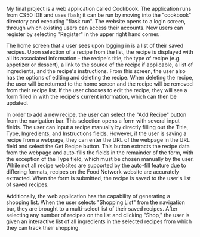 My final project is a web application called Cookbook. The application runs from CS50 IDE and uses flask; it can be run by moving
into the "cookbook" directory and executing "flask run". The website opens to a login screen, through which existing users can
access their accounts. New users can register by selecting "Register" in the upper right hand corner.

The home screen that a user sees upon logging in is a list of their saved recipes. Upon selection of a recipe from the list, the
recipe is displayed with all its associated information - the recipe's title, the type of recipe (e.g. appetizer or dessert), a link
to the source of the recipe if applicable, a list of ingredients, and the recipe's instructions. From this screen, the user also has
the options of editing and deleting the recipe. When deleting the recipe, the user will be returned to the home screen and the
recipe will be removed from their recipe list. If the user chooses to edit the recipe, they will see a form filled in with the
recipe's current information, which can then be updated.

In order to add a new recipe, the user can select the "Add Recipe" button from the navigation bar. This selection opens a form with
several input fields. The user can input a recipe manually by directly filling out the Title, Type, Ingredients, and Instructions
fields. However, if the user is saving a recipe from a webpage, they can enter the URL of the webpage in the URL field and select
the Get Recipe button. This button extracts the recipe data from the webpage and auto-fills the fields in the remainder of the form,
with the exception of the Type field, which must be chosen manually by the user. While not all recipe websites are supported by the
auto-fill feature due to differing formats, recipes on the Food Network website are accurately extracted. When the form is
submitted, the recipe is saved to the user's list of saved recipes.

Additionally, the web application has the capability of generating a shopping list. When the user selects "Shopping List" from the
navigation bar, they are brought to a multi-select list of their saved recipes. After selecting any number of recipes on the list
and clicking "Shop," the user is given an interactive list of all ingredients in the selected recipes from which they can track
their shopping.